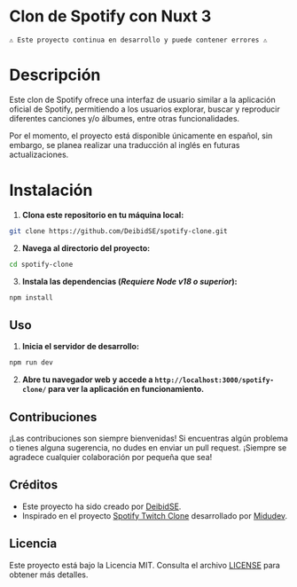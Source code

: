 # Clon de Spotify con Nuxt 3

    ⚠️ Este proyecto continua en desarrollo y puede contener errores ⚠️

# Descripción

Este clon de Spotify ofrece una interfaz de usuario similar a la aplicación oficial de Spotify, permitiendo a los usuarios explorar, buscar y reproducir diferentes canciones y/o álbumes, entre otras funcionalidades.

Por el momento, el proyecto está disponible únicamente en español, sin embargo, se planea realizar una traducción al inglés en futuras actualizaciones.

# Instalación

1. **Clona este repositorio en tu máquina local:**

```bash
git clone https://github.com/DeibidSE/spotify-clone.git
```

2. **Navega al directorio del proyecto:**

```bash
cd spotify-clone
```

3. **Instala las dependencias (_Requiere Node v18 o superior_):**

```bash
npm install
```

## Uso

1. **Inicia el servidor de desarrollo:**

```bash
npm run dev
```

2. **Abre tu navegador web y accede a `http://localhost:3000/spotify-clone/` para ver la aplicación en funcionamiento.**

## Contribuciones

¡Las contribuciones son siempre bienvenidas! Si encuentras algún problema o tienes alguna sugerencia, no dudes en enviar un pull request. ¡Siempre se agradece cualquier colaboración por pequeña que sea!

## Créditos

- Este proyecto ha sido creado por [DeibidSE](https://github.com/DeibidSE).
- Inspirado en el proyecto [Spotify Twitch Clone](https://github.com/midudev/spotify-twitch-clone) desarrollado por [Midudev](https://github.com/midudev).

## Licencia

Este proyecto está bajo la Licencia MIT. Consulta el archivo [LICENSE](LICENSE) para obtener más detalles.
